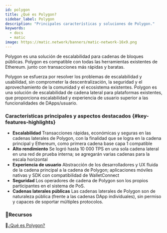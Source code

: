 ```yaml
---
id: polygon
title: ¿Qué es Polygon?
sidebar_label: Polygon
description: "Principales características y soluciones de Polygon."
keywords:
  - docs
  - matic
image: https://matic.network/banners/matic-network-16x9.png
---
```


Polygon es una solución de escalabilidad para cadenas de bloques públicas. Polygon es compatible con todas las herramientas existentes de Ethereum.
 junto con transacciones más rápidas y baratas.

Polygon se esfuerza por resolver los problemas de escalabilidad y usabilidad, sin comprometer la descentralización, la seguridad y el aprovechamiento de la comunidad y el ecosistema existentes. Polygon es una solución de escalabilidad de cadena lateral para plataformas existentes, que proporciona escalabilidad y experiencia de usuario superior a las funcionalidades de DApps/usuario.

### Características principales y aspectos destacados {#key-features-highlights}
- **Escalabilidad**
 Transacciones rápidas, económicas y seguras en las cadenas laterales de Polygon, con la finalidad que se logra en la cadena principal y Ethereum, como primera cadena base capa 1 compatible
- **Alto rendimiento**
 Se logró hasta 10 000 TPS en una sola cadena lateral en una red de prueba interna; se agregarán varias cadenas para la escala horizontal
- **Experiencia de usuario**
 Abstracción de los desarrolladores y UX fluida de la cadena principal a la cadena de Polygon; aplicaciones móviles nativas y SDK con compatibilidad de WalletConnect
- **Seguridad**
 Los operadores de cadena de Polygon son los propios participantes en el sistema de PoS.
- **Cadenas laterales públicas**
 Las cadenas laterales de Polygon son de naturaleza pública (frente a las cadenas DApp individuales), sin permiso y capaces de soportar múltiples protocolos.

### **:scroll:Recursos**

:blue_book:[¿Qué es Polygon?](https://medium.com/matic-network/what-is-matic-network-466a2c493ae1)
